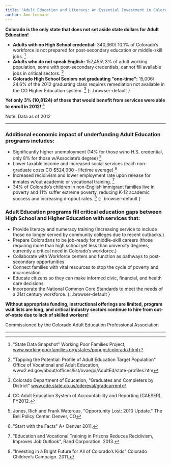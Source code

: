 ```yaml
---
title: "Adult Education and Literacy: An Essential Investment in Colorado in 2014"
author: Ann Leonard
---
```

**Colorado is the only state that does not set aside state dollars for Adult Education!**

  * **Adults with no High School credential:** 340,360\\
  10.1% of Colorado’s workforce is not prepared for post-secondary education or middle-skill jobs. [^1]
  * **Adults who do not speak English:** 157,455\\
  3% of adult working population, some with post-secondary credentials, cannot fill available jobs in critical sectors. [^2]
  * **Colorado High School Seniors not graduating "one-time":** 15,006\\
  24.6% of the 2012 graduating class requires remediation not available in the CO Higher Education system. [^3]
  {: .browser-default }

**Yet only 3% (10,8124) of those that would benefit from services were able to enroll in 2012!** [^4]

Note:  Data as of 2012

-----

### Additional economic impact of underfunding Adult Education programs includes:

  * Significantly higher unemployment (14% for those w/no H.S. credential, only 8% for those w/Associate’s degree) [^5]
  * Lower taxable income and increased social services (each non-graduate costs CO $524,000 - lifetime average) [^6]
  * Increased recidivism and lower employment rate upon release for inmates w/out academic or vocational training. [^7]
  * 34% of Colorado’s children in non-English immigrant families live in poverty and 11% suffer extreme poverty, reducing K-12 academic success and increasing dropout rates. [^8]
  {: .browser-default }

### Adult Education programs fill critical education gaps between High School and Higher Education with services that:

  * Provide literacy and numeracy training (Increasing service to include those no longer served by community colleges due to recent cutbacks.)
  * Prepare Coloradans to be job-ready for middle-skill careers (those requiring more than high school yet less than university degrees; currently a critical need in Colorado’s workforce.)
  * Collaborate with Workforce centers and function as pathways to post-secondary opportunities
  * Connect families with vital resources to stop the cycle of poverty and incarceration
  * Educate citizens so they can make informed civic, financial, and health care decisions
  * Incorporate the National Common Core Standards to meet the needs of a 21st century workforce.
  {: .browser-default }

**Without appropriate funding, instructional offerings are limited, program wait lists are long, and critical industry sectors continue to hire from out-of-state due to lack of skilled workers!**

Commissioned by the Colorado Adult Education Professional Association

-----

[^1]: "State Data Snapshot" Working Poor Families Project, www.workingpoorfamilies.org/states/popups/colorado.html
[^2]: "Tapping the Potential: Profile of Adult Education Target Population" Office of Vocational and Adult Education, www2.ed.gov/about/offices/list/ovae/pi/AdultEd/state-profiles.htm
[^3]: Colorado Department of Education, "Graduates and Completers by District" www.cde.state.co.us/cdereval/gradcurrent
[^4]: CO Adult Education System of Accountability and Reporting (CAESER), FY2012.
[^5]: Jones, Rich and Frank Waterous, "Opportunity Lost: 2010 Update." The Bell Policy Center. Denver, CO
[^6]: "Start with the Facts" A+ Denver 2011.
[^7]: "Education and Vocational Training in Prisons Reduces Recidivism, Improves Job Outlook", Rand Corporation. 2013.
[^8]: "Investing in a Bright Future for All of Colorado’s Kids" Colorado Children’s Campaign. 2011.
